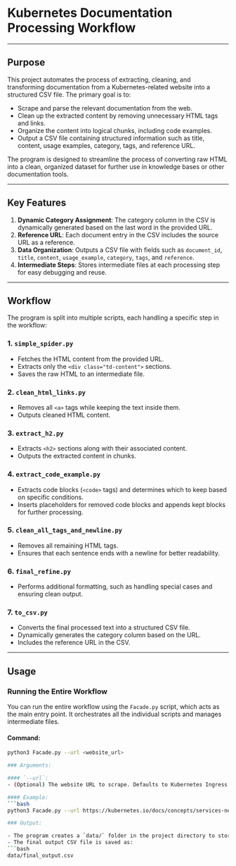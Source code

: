 # Kubernetes Documentation Processing Workflow

---

## Purpose

This project automates the process of extracting, cleaning, and transforming documentation from a Kubernetes-related website into a structured CSV file. The primary goal is to:
- Scrape and parse the relevant documentation from the web.
- Clean up the extracted content by removing unnecessary HTML tags and links.
- Organize the content into logical chunks, including code examples.
- Output a CSV file containing structured information such as title, content, usage examples, category, tags, and reference URL.

The program is designed to streamline the process of converting raw HTML into a clean, organized dataset for further use in knowledge bases or other documentation tools.

---

## Key Features

1. **Dynamic Category Assignment**: The category column in the CSV is dynamically generated based on the last word in the provided URL.
2. **Reference URL**: Each document entry in the CSV includes the source URL as a reference.
3. **Data Organization**: Outputs a CSV file with fields such as `document_id`, `title`, `content`, `usage_example`, `category`, `tags`, and `reference`.
4. **Intermediate Steps**: Stores intermediate files at each processing step for easy debugging and reuse.

---

## Workflow

The program is split into multiple scripts, each handling a specific step in the workflow:

### 1. `simple_spider.py`
- Fetches the HTML content from the provided URL.
- Extracts only the `<div class="td-content">` sections.
- Saves the raw HTML to an intermediate file.

### 2. `clean_html_links.py`
- Removes all `<a>` tags while keeping the text inside them.
- Outputs cleaned HTML content.

### 3. `extract_h2.py`
- Extracts `<h2>` sections along with their associated content.
- Outputs the extracted content in chunks.

### 4. `extract_code_example.py`
- Extracts code blocks (`<code>` tags) and determines which to keep based on specific conditions.
- Inserts placeholders for removed code blocks and appends kept blocks for further processing.

### 5. `clean_all_tags_and_newline.py`
- Removes all remaining HTML tags.
- Ensures that each sentence ends with a newline for better readability.

### 6. `final_refine.py`
- Performs additional formatting, such as handling special cases and ensuring clean output.

### 7. `to_csv.py`
- Converts the final processed text into a structured CSV file.
- Dynamically generates the category column based on the URL.
- Includes the reference URL in the CSV.

---

## Usage

### Running the Entire Workflow

You can run the entire workflow using the `Facade.py` script, which acts as the main entry point. It orchestrates all the individual scripts and manages intermediate files.

#### Command:
```bash
python3 Facade.py --url <website_url>

### Arguments:

#### `--url`:
- (Optional) The website URL to scrape. Defaults to Kubernetes Ingress documentation: https://kubernetes.io/docs/concepts/services-networking/ingress/

#### Example:
```bash
python3 Facade.py --url https://kubernetes.io/docs/concepts/services-networking/gateway/

### Output:

- The program creates a `data/` folder in the project directory to store all intermediate files.
- The final output CSV file is saved as: 
```bash
data/final_output.csv


